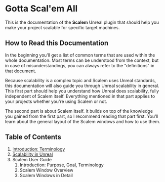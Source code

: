# Gotta Scal'em All

This is the documentation of the **Scalem** Unreal plugin that should help you make your project scalable for specific target machines.

## How to Read this Documentation

In the beginning you'll get a list of common terms that are used within the whole documentation.
Most terms can be understood from the context, but in case of misunderstandings, you can always refer to the "definitions" in that document. 

Because scalability is a complex topic and Scalem uses Unreal standards, this documentation will also guide you through Unreal scalability in general.
This first part should help you understand how Unreal does scalability, fully independent of Scalem itself.
Everything mentioned in that part applies to your projects whether you're using Scalem or not.

The second part is about Scalem itself.
It builds on top of the knowledge you gained from the first part, so I recommend reading that part first.
You'll learn about the general layout of the Scalem windows and how to use them.

## Table of Contents

1. [Introduction: Terminology](Intro-Terminology.md)
2. [Scalability in Unreal](Scalability-in-Unreal.md)
3. Scalem User Guide
   1. Introduction: Purpose, Goal, Terminology
   2. Scalem Window Overview
   3. Scalem Windows in Detail